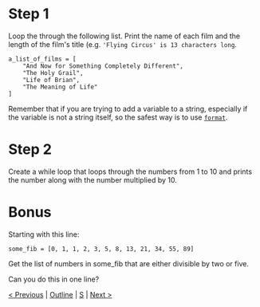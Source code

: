 # Step 1

Loop the through the following list. Print the name of each film and the length of the film's title (e.g. `'Flying Circus' is 13 characters long`.

```
a_list_of_films = [
    "And Now for Something Completely Different",
    "The Holy Grail",
    "Life of Brian",
    "The Meaning of Life"
]
```

Remember that if you are trying to add a variable to a string, especially if the variable is not a string itself, so the safest way is to use [`format`](https://docs.python.org/3.4/library/string.html#format-examples).

# Step 2

Create a while loop that loops through the numbers from 1 to 10 and prints the number along with the number multiplied by 10. 

# Bonus

Starting with this line:

    some_fib = [0, 1, 1, 2, 3, 5, 8, 13, 21, 34, 55, 89]
    
Get the list of numbers in some_fib that are either divisible by two or five.

Can you do this in one line?

[< Previous](5-boolean.md) | [Outline](../CourseOutline.md) | [S](../example-solutions/6-loops.py) | [Next >](7-functions-classes.md)
